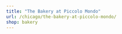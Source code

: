 ```yaml
---
title: "The Bakery at Piccolo Mondo"
url: /chicago/the-bakery-at-piccolo-mondo/
shop: bakery
---
```


